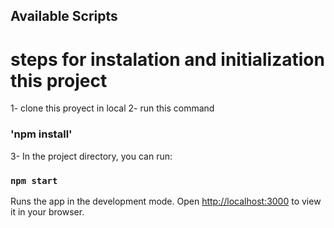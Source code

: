 ## Available Scripts

# steps for instalation and initialization this project

1- clone this proyect in local
2- run this command

### 'npm install'

3- In the project directory, you can run:

### `npm start`

Runs the app in the development mode.
Open [http://localhost:3000](http://localhost:3000) to view it in your browser.
